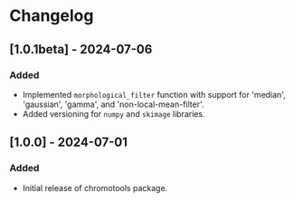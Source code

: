 # Changelog

## [1.0.1beta] - 2024-07-06
### Added
- Implemented `morphological_filter` function with support for 'median', 'gaussian', 'gamma', and 'non-local-mean-filter'.
- Added versioning for `numpy` and `skimage` libraries.

## [1.0.0] - 2024-07-01
### Added
- Initial release of chromotools package.

